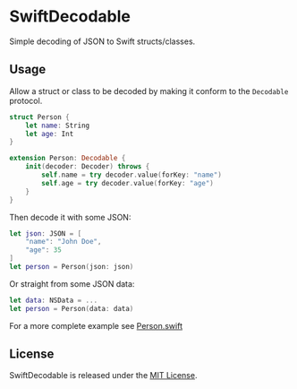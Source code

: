 # SwiftDecodable

Simple decoding of JSON to Swift structs/classes.

## Usage

Allow a struct or class to be decoded by making it conform to the `Decodable` protocol.

```swift
struct Person {
    let name: String
    let age: Int
}

extension Person: Decodable {
    init(decoder: Decoder) throws {
        self.name = try decoder.value(forKey: "name")
        self.age = try decoder.value(forKey: "age")
    }
}
```

Then decode it with some JSON:

```swift
let json: JSON = [
    "name": "John Doe",
    "age": 35
]
let person = Person(json: json)
```

Or straight from some JSON data:

```swift
let data: NSData = ...
let person = Person(data: data)
```

For a more complete example see [Person.swift](Tests/Decodable/Person.swift)

## License

SwiftDecodable is released under the [MIT License](LICENSE).
